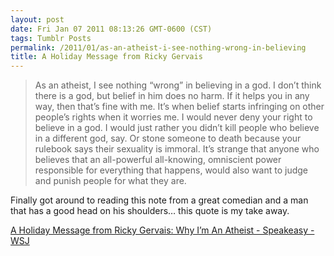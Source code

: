 ```yaml
---
layout: post
date: Fri Jan 07 2011 08:13:26 GMT-0600 (CST)
tags: Tumblr Posts
permalink: /2011/01/as-an-atheist-i-see-nothing-wrong-in-believing
title: A Holiday Message from Ricky Gervais
---
```


> As an atheist, I see nothing “wrong” in believing in a god. I don’t think there is a god, but belief in him does no harm. If it helps you in any way, then that’s fine with me. It’s when belief starts infringing on other people’s rights when it worries me. I would never deny your right to believe in a god. I would just rather you didn’t kill people who believe in a different god, say. Or stone someone to death because your rulebook says their sexuality is immoral. It’s strange that anyone who believes that an all-powerful all-knowing, omniscient power responsible for everything that happens, would also want to judge and punish people for what they are.

Finally got around to reading this note from a great comedian and a man that has a good head on his shoulders… this quote is my take away.

[A Holiday Message from Ricky Gervais: Why I’m An Atheist - Speakeasy - WSJ](http://blogs.wsj.com/speakeasy/2010/12/19/a-holiday-message-from-ricky-gervais-why-im-an-atheist/)
